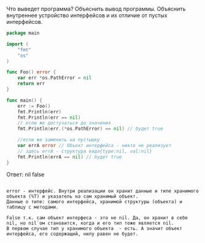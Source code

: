 Что выведет программа? Объяснить вывод программы. Объяснить внутреннее устройство интерфейсов и их отличие от пустых интерфейсов.

```go
package main

import (
	"fmt"
	"os"
)

func Foo() error {
	var err *os.PathError = nil
	return err
}

func main() {
	err := Foo()
	fmt.Println(err)
	fmt.Println(err == nil)
	// если же достучаться до значения
	fmt.Println(err.(*os.PathError) == nil) // будет true

	//если же заменить на пустышку
	var errA error // Объект интерфейса - никто не реализует
	// здесь errA - структура вида{type:nil, val:nil}
	fmt.Println(errA == nil) // будет true
}
```

Ответ: nil false
```

error - интерфейс. Внутри реализации он хранит данные и типе хранимого объекта (%T) и указатель на сам хранимый объект.
Данные о типе: самого интерфейса, хранимой структуры (объекта) и таблицу с методами.

False т.к. сам объект интерфеса - это не nil. Да, он хранит в себе nil, но nil`ом становится, когда и его тип тоже является nil.
В первом случае тип у хранимого объекта  - есть. А значит объект интерфейса, его содержащий, нилу равен не будет.
```
